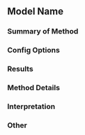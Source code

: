 ## Model Name

### Summary of Method

### Config Options

### Results

### Method Details

### Interpretation

### Other